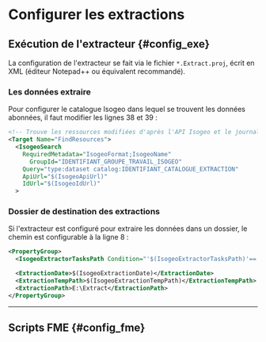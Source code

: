 # Configurer les extractions

## Exécution de l'extracteur {#config_exe}

La configuration de l'extracteur se fait via le fichier `*.Extract.proj`, écrit en XML (éditeur Notepad++ ou équivalent recommandé).

### Les données extraire

Pour configurer le catalogue Isogeo dans lequel se trouvent les données abonnées, il faut modifier les lignes 38 et 39  :

```xml
<!-- Trouve les ressources modifiées d'après l'API Isogeo et le journal d'extraction -->
<Target Name="FindResources">
  <IsogeoSearch
    RequiredMetadata="IsogeoFormat;IsogeoName"
      GroupId="IDENTIFIANT_GROUPE_TRAVAIL_ISOGEO"
    Query="type:dataset catalog:IDENTIFIANT_CATALOGUE_EXTRACTION"
    ApiUrl="$(IsogeoApiUrl)"
    IdUrl="$(IsogeoIdUrl)"
  >
```

### Dossier de destination des extractions

Si l'extracteur est configuré pour extraire les données dans un dossier, le chemin est configurable à la ligne 8 :

```xml
<PropertyGroup>
  <IsogeoExtractorTasksPath Condition="'$(IsogeoExtractorTasksPath)'==''">$(MSBuildExtensionsPath)\Isogeo\Extractor</IsogeoExtractorTasksPath>

  <ExtractionDate>$(IsogeoExtractionDate)</ExtractionDate>
  <ExtractionTempPath>$(IsogeoExtractionTempPath)</ExtractionTempPath>
  <ExtractionPath>E:\Extract</ExtractionPath>
</PropertyGroup>
```

---

## Scripts FME {#config_fme}



